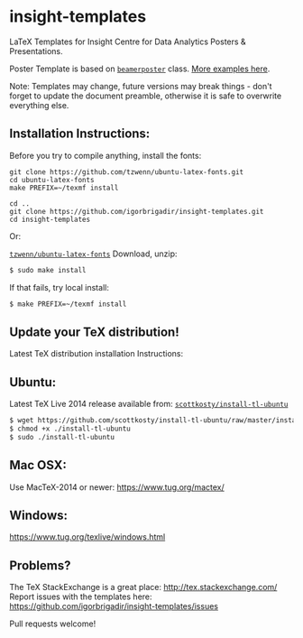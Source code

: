 insight-templates
=================

LaTeX Templates for Insight Centre for Data Analytics Posters & Presentations.

Poster Template is based on [```beamerposter```](http://www-i6.informatik.rwth-aachen.de/~dreuw/latexbeamerposter.php) class. [More examples here](http://www-i6.informatik.rwth-aachen.de/~dreuw/latexbeamerposter.php#example).

Note: Templates may change, future versions may break things - don't forget to update the document preamble, otherwise it is safe to overwrite everything else.

Installation Instructions:
------
Before you try to compile anything, install the fonts:

```
git clone https://github.com/tzwenn/ubuntu-latex-fonts.git
cd ubuntu-latex-fonts
make PREFIX=~/texmf install

cd ..
git clone https://github.com/igorbrigadir/insight-templates.git
cd insight-templates
```

Or:

[```tzwenn/ubuntu-latex-fonts```](https://github.com/tzwenn/ubuntu-latex-fonts)
Download, unzip:
```bash
$ sudo make install
```

If that fails, try local install:
```bash
$ make PREFIX=~/texmf install
```

Update your TeX distribution!
------

Latest TeX distribution installation Instructions:

Ubuntu:
------
Latest TeX Live 2014 release available from: [```scottkosty/install-tl-ubuntu```](https://github.com/scottkosty/install-tl-ubuntu)
```bash
$ wget https://github.com/scottkosty/install-tl-ubuntu/raw/master/install-tl-ubuntu
$ chmod +x ./install-tl-ubuntu
$ sudo ./install-tl-ubuntu
```

Mac OSX:
------
Use MacTeX-2014 or newer:
https://www.tug.org/mactex/

Windows:
------
https://www.tug.org/texlive/windows.html

Problems?
------
The TeX StackExchange is a great place: http://tex.stackexchange.com/
Report issues with the templates here: https://github.com/igorbrigadir/insight-templates/issues

Pull requests welcome!
